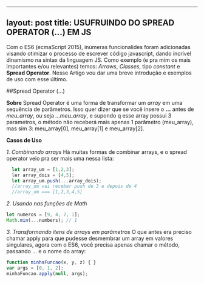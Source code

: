 
---
layout: post
title: USUFRUINDO DO SPREAD OPERATOR (...) EM JS
---

Com o ES6 (ecmaScript 2015), inúmeras funcionalides foram adicionadas visando otimizar o processo de 
escrever código javascript, dando incrível dinamismo na sintax da linguagem JS. Como exemplo (e pra mim os mais importantes e/ou relevantes) temos: *Arrows*, *Classes*, tipo *constant*
e **Spread Operator**.
Nesse Artigo vou dar uma breve introdução e exemplos de uso com esse último.

##Spread Operator (...)

**Sobre**
Spread Operator é uma forma de transformar um *array* em uma sequência de parâmetros. Isso quer dizer que se
você insere o **...** antes de *meu_array*, ou seja *...meu_array*, e supondo q esse array possui 3 parametros, o método
não receberá mais apenas 1 parâmetro (meu_array), mas sim 3: meu_array[0],  meu_array[1] e  meu_array[2].

**Casos de Uso**

*1. Combinando arrays*
Há muitas formas de combinar arrays, e o spread operator veio pra ser mais uma nessa lista:
```javascript
  let array_um = [1,2,3];
  ler array_dois = [4,5];
  let array_um.push(...array_dois);
  //array_um vai receber push de 3 e depois de 4
  //array_um === [1,2,3,4,5]
```

*2. Usando nas funções de Math*
```javascript
let numeros = [9, 4, 7, 1];
Math.min(...numbers); // 1
```

*3. Transformando itens de arrays em parâmetros*
O que antes era preciso chamar apply para que pudesse desmembrar um array em valores singulares, agora com o ES6, você
precisa apenas chamar o método, passando ... e o nome do array:
```javascript
function minhaFuncao(x, y, z) { }
var args = [0, 1, 2];
minhaFuncao.apply(null, args);
```
